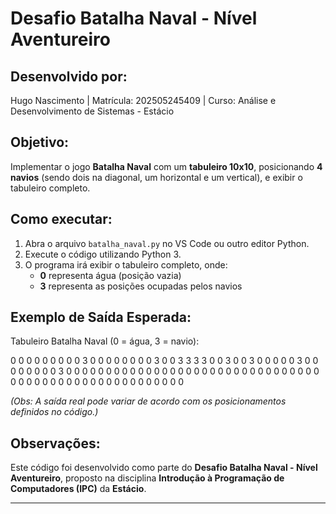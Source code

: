 # Desafio Batalha Naval - Nível Aventureiro

## Desenvolvido por:
Hugo Nascimento | Matrícula: 202505245409
| Curso: Análise e Desenvolvimento de Sistemas - Estácio

## Objetivo:
Implementar o jogo **Batalha Naval** com um **tabuleiro 10x10**, posicionando **4 navios** (sendo dois na diagonal, um horizontal e um vertical), e exibir o tabuleiro completo.

## Como executar:
1. Abra o arquivo `batalha_naval.py` no VS Code ou outro editor Python.
2. Execute o código utilizando Python 3.
3. O programa irá exibir o tabuleiro completo, onde:
   - **0** representa água (posição vazia)
   - **3** representa as posições ocupadas pelos navios

## Exemplo de Saída Esperada:
Tabuleiro Batalha Naval (0 = água, 3 = navio):

0 0 0 0 0 0 0 0 0 3
0 0 0 0 0 0 0 0 3 0
0 3 3 3 3 0 0 3 0 0
3 0 0 0 0 0 3 0 0 0
0 0 0 0 0 3 0 0 0 0
0 0 0 0 0 0 0 0 0 0
0 0 0 0 0 0 0 0 0 0
0 0 0 0 0 0 0 0 0 0
0 0 0 0 0 0 0 0 0 0
0 0 0 0 0 0 0 0 0 0


*(Obs: A saída real pode variar de acordo com os posicionamentos definidos no código.)*

## Observações:
Este código foi desenvolvido como parte do **Desafio Batalha Naval - Nível Aventureiro**, proposto na disciplina **Introdução à Programação de Computadores (IPC)** da **Estácio**.

---
